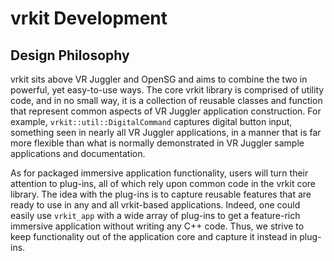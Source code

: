 # vrkit Development #

## Design Philosophy ##

vrkit sits above VR Juggler and OpenSG and aims to combine the two in powerful, yet easy-to-use ways. The core vrkit library is comprised of utility code, and in no small way, it is a collection of reusable classes and function that represent common aspects of VR Juggler application construction. For example, `vrkit::util::DigitalCommand` captures digital button input, something seen in nearly all VR Juggler applications, in a manner that is far more flexible than what is normally demonstrated in VR Juggler sample applications and documentation.

As for packaged immersive application functionality, users will turn their attention to plug-ins, all of which rely upon common code in the vrkit core library. The idea with the plug-ins is to capture reusable features that are ready to use in any and all vrkit-based applications. Indeed, one could easily use `vrkit_app` with a wide array of plug-ins to get a feature-rich immersive application without writing any C++ code. Thus, we strive to keep functionality out of the application core and capture it instead in plug-ins.